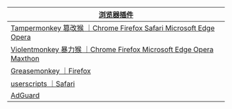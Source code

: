 | [浏览器插件]()                                                                                                        |
|------------------------------------------------------------------------------------------------------------------|
| [Tampermonkey 篡改猴 ｜Chrome Firefox Safari Microsoft Edge Opera](https://www.tampermonkey.net/index.php?locale=zh) |
| [Violentmonkey 暴力猴 ｜Chrome Firefox Microsoft Edge Opera Maxthon](https://violentmonkey.github.io/)               |
| [Greasemonkey ｜Firefox](https://www.greasespot.net/)                                                             |
| [userscripts ｜Safari](https://github.com/quoid/userscripts)                                                      |
| [AdGuard](https://adguard.com/zh_cn/welcome.html)                                                                |
